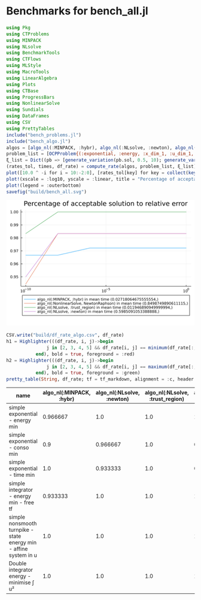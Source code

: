 # Benchmarks for bench_all.jl

```julia
using Pkg
using CTProblems
using MINPACK
using NLsolve
using BenchmarkTools
using CTFlows
using MLStyle
using MacroTools
using LinearAlgebra
using Plots
using CTBase
using ProgressBars
using NonlinearSolve
using Sundials
using DataFrames
using CSV
using PrettyTables
include("bench_problems.jl")
include("bench_algo.jl")
algos = [algo_nl(:MINPACK, :hybr), algo_nl(:NLsolve, :newton), algo_nl(:NLsolve, :trust_region), algo_nl(:NonlinearSolve, NewtonRaphson())]
problem_list = [OCPProblem{(:exponential, :energy, :x_dim_1, :u_dim_1, :lagrange)}(); OCPProblem{(:exponential, :consumption, :x_dim_1, :u_dim_1, :lagrange, :non_diff_wrt_u)}(); OCPProblem{(:exponential, :time, :x_dim_1, :u_dim_1, :lagrange)}(); OCPProblem{(:integrator, :energy, :free_final_time, :x_dim_1, :u_dim_1, :lagrange)}(); OCPProblem{(:turnpike, :integrator, :state_energy, :x_dim_1, :u_dim_1, :lagrange, :u_cons, :singular_arc)}(); OCPProblem{(:integrator, :energy, :x_dim_2, :u_dim_1, :lagrange, :noconstraints)}()]
ξ_list = Dict((pb => [generate_variation(pb.sol, 0.5, 10); generate_variation(pb.sol, 2, 10); generate_variation(pb.sol, 10, 10)] for pb = problem_list))
(rates_tol, times, df_rate) = compute_rate(algos, problem_list, ξ_list)
plot([10.0 ^ -i for i = 10:-2:0], [rates_tol[key] for key = collect(keys(rates_tol))], label = reshape([shorten_label(string(key)) * " in mean time " * string(times[key]) for key = collect(keys(rates_tol))], 1, size(algos, 1)))
plot!(xscale = :log10, yscale = :linear, title = "Percentage of acceptable solution to relative error")
plot!(legend = :outerbottom)
savefig("build/bench_all.svg")
```
 ![fig](bench_all.svg) 
 ```julia 
CSV.write("build/df_rate_algo.csv", df_rate)
h1 = Highlighter(((df_rate, i, j)->begin
                j in [2, 3, 4, 5] && df_rate[i, j] == minimum(df_rate[:, j])
            end), bold = true, foreground = :red)
h2 = Highlighter(((df_rate, i, j)->begin
                j in [2, 3, 4, 5] && df_rate[i, j] == maximum(df_rate[:, j])
            end), bold = true, foreground = :green)
pretty_table(String, df_rate; tf = tf_markdown, alignment = :c, header = ["name"; [shorten_label(string(algo)) for algo = algos]], highlighters = (h1, h2))
```

|                               name                                | algo_nl(:MINPACK, :hybr) | algo_nl(:NLsolve, :newton) | algo_nl(:NLsolve, :trust_region) | algo_nl(:NonlinearSolve, NewtonRaphson) |
|-------------------------------------------------------------------|--------------------------|----------------------------|----------------------------------|-----------------------------------------|
|                  simple exponential - energy min                  |         0.966667         |            1.0             |               1.0                |                   1.0                   |
|                  simple exponential - conso min                   |           0.9            |          0.966667          |               1.0                |                0.966667                 |
|                   simple exponential - time min                   |           1.0            |          0.933333          |               1.0                |                0.933333                 |
|             simple integrator - energy min - free tf              |         0.933333         |            1.0             |               1.0                |                   1.0                   |
| simple nonsmooth turnpike - state energy min - affine system in u |           1.0            |            1.0             |               1.0                |                   1.0                   |
|             Double integrator energy - minimise ∫ u²              |           1.0            |            1.0             |               1.0                |                   1.0                   |



